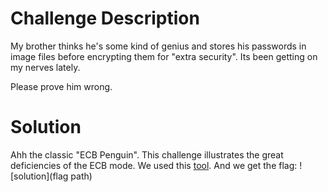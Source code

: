 # Challenge Description

My brother thinks he's some kind of genius and stores his passwords in image files before encrypting them for "extra security". Its been getting on my nerves lately.

Please prove him wrong.
# Solution
Ahh the classic "ECB Penguin". This challenge illustrates the great deficiencies of the ECB mode.
We used this [tool](https://doegox.github.io/ElectronicColoringBook/).
And we get the flag:
![solution](flag path)

